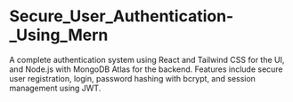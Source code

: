 # Secure_User_Authentication-_Using_Mern
A complete authentication system using React and Tailwind CSS for the UI, and Node.js with MongoDB Atlas for the backend. Features include secure user registration, login, password hashing with bcrypt, and session management using JWT.
